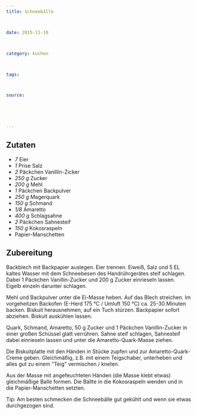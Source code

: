 ```yaml
---
title: Schneebälle



date: 2015-11-18



category: kuchen



tags: 



source: 



 

---
```


## Zutaten
- *7* Eier
- *1* Prise Salz 
- *2*  Päckchen Vanillin-Zicker
- *250 g*  Zucker
- *200 g*  Mehl
- *1*  Päckchen Backpulver
- *250 g*  Magerquark
- *150 g*  Schmand
- *1/8*  Amaretto
- *400 g*  Schlagsahne
- *2*  Päckchen Sahnesteif
- *150 g*  Kokosraspeln
- Papier-Manschetten

## Zubereitung
Backblech mit Backpapier auslegen. Eier trennen. Eiweiß, Salz und 5 EL kaltes Wasser mit dem Schneebesen des Handrührgerätes steif schlagen. Dabei 1 Päckchen Vanillin-Zucker und 200 g Zucker einrieseln lassen. Eigelb einzeln darunter schlagen. 

Mehl und Backpulver unter die Ei-Masse heben. Auf das Blech streichen. Im vorgeheitzen Backofen (E-Herd 175 °C / Umluft 150 °C) ca. 25-30 Minuten backen. Biskuit herausnehmen, auf ein Tuch stürzen. Backpapier sofort abziehen. Biskuit auskühlen lassen. 

Quark, Schmand, Amaretto, 50 g Zucker und 1 Päckchen Vanillin-Zucker in einer großen Schüssel glatt verrühren. Sahne steif schlagen, Sahnesteif dabei einrieseln lassen und unter die Amaretto-Quark-Masse ziehen. 

Die Biskuitplatte mit den Händen in Stücke zupfen und zur Amaretto-Quark-Creme geben. Gleichmäßig, z.B. mit einem Teigschaber, unterheben und alles gut zu einem "Teig" vermischen / kneten. 

Aus der Masse mit angefeuchteten Händen (die Masse klebt etwas) gleichmäßige Balle formen. Die Bällte in die Kokosraspeln wenden und in die Papier-Manschetten setzten.

Tip:  Am besten schmecken die Schneebälle gut gekühlt und wenn sie etwas durchgezogen sind.